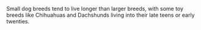 Small dog breeds tend to live longer than larger breeds, with some toy breeds like Chihuahuas and Dachshunds living into their late teens or early twenties.
